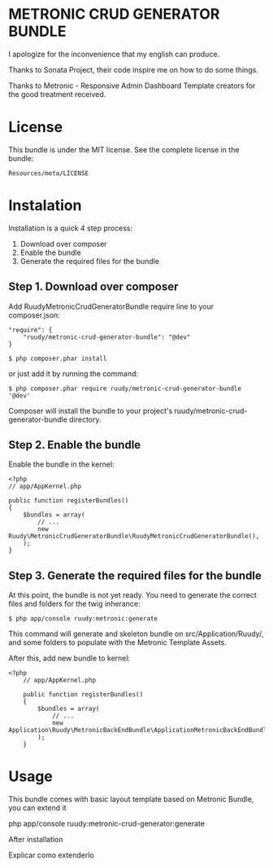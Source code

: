 # METRONIC CRUD GENERATOR BUNDLE

I apologize for the inconvenience that my english can produce.

Thanks to Sonata Project, their code inspire me on how to do some things.

Thanks to Metronic - Responsive Admin Dashboard Template creators for the good treatment received.

License
=======

This bundle is under the MIT license. See the complete license in the bundle:

    Resources/meta/LICENSE

Instalation
===========

Installation is a quick 4 step process:

1. Download over composer
2. Enable the bundle
3. Generate the required files for the bundle

Step 1. Download over composer
------------------------------

Add RuudyMetronicCrudGeneratorBundle require line to your composer.json:

    "require": {
        "ruudy/metronic-crud-generator-bundle": "@dev"
    }

    $ php composer.phar install

or just add it by running the command:

    $ php composer.phar require ruudy/metronic-crud-generator-bundle '@dev'

Composer will install the bundle to your project's ruudy/metronic-crud-generator-bundle directory.

Step 2. Enable the bundle
-------------------------

Enable the bundle in the kernel:

    <?php
    // app/AppKernel.php

    public function registerBundles()
    {
        $bundles = array(
            // ...
            new Ruudy\MetronicCrudGeneratorBundle\RuudyMetronicCrudGeneratorBundle(),
        );
    }

Step 3. Generate the required files for the bundle
--------------------------------------------------

At this point, the bundle is not yet ready. You need to generate the correct files and folders for the twig inherance:

    $ php app/console ruudy:metronic:generate

This command will generate and skeleton bundle on src/Application/Ruudy/, and some folders to populate with the Metronic Template Assets.

After this, add new bundle to kernel:

    <?php
        // app/AppKernel.php

        public function registerBundles()
        {
            $bundles = array(
                // ...
                new Application\Ruudy\MetronicBackEndBundle\ApplicationMetronicBackEndBundle(),
            );
        }

Usage
=====

This bundle comes with basic layout template based on Metronic Bundle, you can extend it


php app/console ruudy:metronic-crud-generator:generate

After installation


Explicar como extenderlo